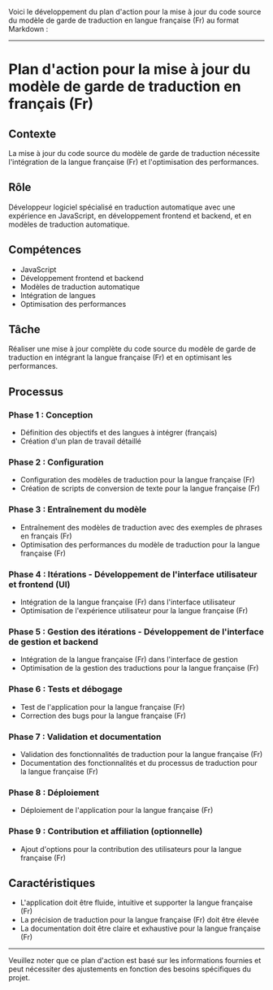 Voici le développement du plan d'action pour la mise à jour du code source du modèle de garde de traduction en langue française (Fr) au format Markdown :

---

# Plan d'action pour la mise à jour du modèle de garde de traduction en français (Fr)

## Contexte

La mise à jour du code source du modèle de garde de traduction nécessite l'intégration de la langue française (Fr) et l'optimisation des performances.

## Rôle

Développeur logiciel spécialisé en traduction automatique avec une expérience en JavaScript, en développement frontend et backend, et en modèles de traduction automatique.

## Compétences

- JavaScript
- Développement frontend et backend
- Modèles de traduction automatique
- Intégration de langues
- Optimisation des performances

## Tâche

Réaliser une mise à jour complète du code source du modèle de garde de traduction en intégrant la langue française (Fr) et en optimisant les performances.

## Processus

### Phase 1 : Conception

- Définition des objectifs et des langues à intégrer (français)
- Création d'un plan de travail détaillé

### Phase 2 : Configuration

- Configuration des modèles de traduction pour la langue française (Fr)
- Création de scripts de conversion de texte pour la langue française (Fr)

### Phase 3 : Entraînement du modèle

- Entraînement des modèles de traduction avec des exemples de phrases en français (Fr)
- Optimisation des performances du modèle de traduction pour la langue française (Fr)

### Phase 4 : Itérations - Développement de l'interface utilisateur et frontend (UI)

- Intégration de la langue française (Fr) dans l'interface utilisateur
- Optimisation de l'expérience utilisateur pour la langue française (Fr)

### Phase 5 : Gestion des itérations - Développement de l'interface de gestion et backend

- Intégration de la langue française (Fr) dans l'interface de gestion
- Optimisation de la gestion des traductions pour la langue française (Fr)

### Phase 6 : Tests et débogage

- Test de l'application pour la langue française (Fr)
- Correction des bugs pour la langue française (Fr)

### Phase 7 : Validation et documentation

- Validation des fonctionnalités de traduction pour la langue française (Fr)
- Documentation des fonctionnalités et du processus de traduction pour la langue française (Fr)

### Phase 8 : Déploiement

- Déploiement de l'application pour la langue française (Fr)

### Phase 9 : Contribution et affiliation (optionnelle)

- Ajout d'options pour la contribution des utilisateurs pour la langue française (Fr)

## Caractéristiques

- L'application doit être fluide, intuitive et supporter la langue française (Fr)
- La précision de traduction pour la langue française (Fr) doit être élevée
- La documentation doit être claire et exhaustive pour la langue française (Fr)

---

Veuillez noter que ce plan d'action est basé sur les informations fournies et peut nécessiter des ajustements en fonction des besoins spécifiques du projet.